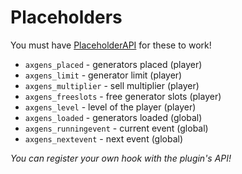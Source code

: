 # Placeholders

You must have <font color="#1f67ff">[PlaceholderAPI](https://placeholderapi.com/)</font> for these to work!

* `axgens_placed` - generators placed (player)
* `axgens_limit` - generator limit (player)
* `axgens_multiplier` - sell multiplier (player)
* `axgens_freeslots` - free generator slots (player)
* `axgens_level` - level of the player (player)
* `axgens_loaded` - generators loaded (global)
* `axgens_runningevent` - current event (global)
* `axgens_nextevent` - next event (global)

<i>You can register your own hook with the plugin's API!</i>
